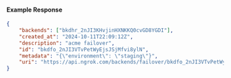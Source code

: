 <!-- Code generated for API Clients. DO NOT EDIT. -->

#### Example Response

```json
{
	"backends": ["bkdhr_2nJI3KHvjinHXNKKQ0cvGD8YGDI"],
	"created_at": "2024-10-11T22:09:12Z",
	"description": "acme failover",
	"id": "bkdfo_2nJI3VTvPetWyEjsJSjMfvi8ylN",
	"metadata": "{\"environment\": \"staging\"}",
	"uri": "https://api.ngrok.com/backends/failover/bkdfo_2nJI3VTvPetWyEjsJSjMfvi8ylN"
}
```
